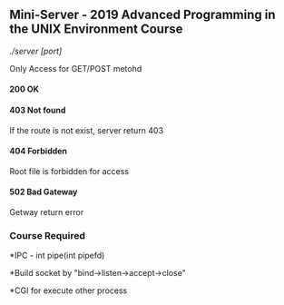 ## Mini-Server - 2019 Advanced Programming in the UNIX Environment Course

*./server [port]*

Only Access for GET/POST metohd

#### 200 OK 
#### 403 Not found
If the route is not exist, server return 403
#### 404 Forbidden
Root file is forbidden for access
#### 502 Bad Gateway
Getway return error


### Course Required
*IPC - int pipe(int pipefd)

*Build socket by "bind->listen->accept->close"

*CGI for execute other process
